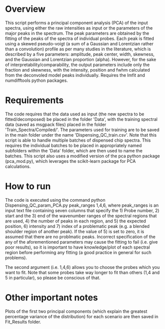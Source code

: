 # Overview

This script performs a principal component analysis (PCA) of the input spectra, using either the raw intensities as input or the parameters of the major peaks in the spectrum. The peak parameters are obtained by the fitting of the peaks of the spectra of individual probes. Each peak is fitted using a skewed pseudo-voigt (a sum of a Gaussian and Lorentzian rather than a convolution) profile as per many studies in the literature, which is described by a five parameters: amplitude, peak center, width, skewness, and the Gaussian and Lorentzian proportion (alpha). However, for the sake of interpretability/comparability, the output parameters include only the fraction and skewness, with the intensity, position and fwhm calculated from the deconvoled model peaks individually. Requires the lmfit and numdifftools python packages.

# Requirements

The code requires that the data used as input (the new spectra to be fitted/decomposed) be placed in the folder 'Data', with the training spectral data (saved as msgpack files) placed in the folder 'Train_Spectra/Compiled/'. The parameters used for training are to be saved in the main folder under the name 'Dispensing_QC_train.csv'. Note that this script is able to handle multiple batches of dispensed chip spectra. This requires the individual batches to be placed in appropriately named subfolders within the 'Data' folder, which are then used to name the batches. This script also uses a modified version of the pca
python package (pca_mod.py), which leverages the scikit-learn package for PCA calculations.

# How to run

The code is executed using the command python Dispensing_QC_param_PCA.py peak_ranges 1,4,6, where peak_ranges is an input text file containing seven columns that specify the 1) Probe number, 2) start and the 3) end of the wavenumber ranges of the spectral regions that are used, 4) the number of peaks in each region, and 5) the expected position, 6) intensity and 7) index of a problematic peak (e.g. a blended shoulder region of another peak). If the value of 5) is set to zero, it is assumed that there are no problmatic peaks. Incorrect specification of the any of the aforementioned parameters may cause the fitting to fail (i.e. give poor results), so it is important to have knowledge/plot of each spectral region before performing any fitting (a good practice in general for such problems).

The second argument (i.e. 1,4,6) allows you to choose the probes which you want to fit. Note that some probes take way longer to fit than others (1,4 and 5 in particular), so please be conscious of that.

# Other important notes

Plots of the first two principal components (which explain the greatest percentage variance of the distribution) for each scenario are then saved in Fit_Results folder.
